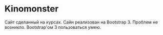 # Kinomonster
Сайт сделанный на курсах. Сайн реализован на Bootstrap 3. Проблем не возникло. Bootstrap'ом 3 пользоваться умею.

